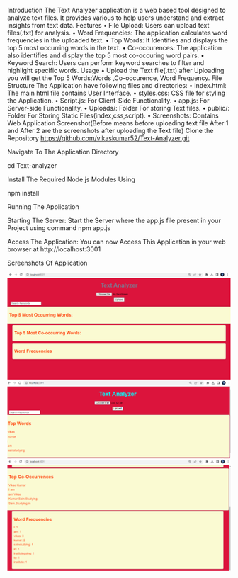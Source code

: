 Introduction
The Text Analyzer application is a web based tool designed to analyze text files. It provides various to help users understand and extract insights from text data.
Features
•	File Upload: Users can upload text files(.txt) for analysis.
•	Word Frequencies: The application calculates word frequencies in the uploaded text.
•	Top Words: It Identifies and displays the top 5 most occurring words in the text.
•	Co-occurences: The application also identifies and display the top 5 most co-occuring word pairs.
•	Keyword Search: Users can perform keyword searches to filter and highlight specific words. 
Usage
•	Upload the Text file(.txt) after Uploading you will get the Top 5 Words;Words ,Co-occurence, Word Frequency.
File Structure
The Application have following files and directories:
•	index.html: The main html file contains User Interface.
•	styles.css: CSS file for styling the Application.
•	Script.js: For Client-Side Functionality.
•	app.js: For Server-side Functionality.
•	Uploads/: Folder For storing Text files.
•	public/: Folder For Storing Static Files(index,css,script).
•	Screenshots: Contains Web Application Screenshot(Before means before uploading text file After 1 and After 2 are the screenshots after uploading the Text file) 
Clone the Repository
         https://github.com/vikaskumar52/Text-Analyzer.git

Navigate To The Application Directory

cd Text-analyzer

Install The Required Node.js Modules Using

npm install

Running The Application

Starting The Server: Start the Server where the app.js file present in your Project using command 
npm app.js

Access The Application: You can now Access This Application in your web browser  at http://localhost:3001

Screenshots Of Application

![img1](screenshots/img1.png)
![img2](screenshots/img2.png)
![img3](screenshots/img3.png)
